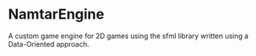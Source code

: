 # NamtarEngine
A custom game engine for 2D games using the sfml library written using a Data-Oriented approach.
